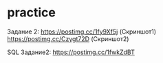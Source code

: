 # practice

Задание 2:
https://postimg.cc/1fy9Xf5j (Скриншот1)
https://postimg.cc/Czygt72D (Скриншот2)

SQL Задание2: https://postimg.cc/1fwkZdBT